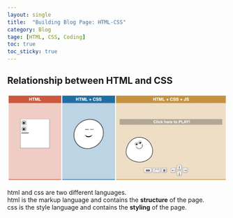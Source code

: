 ```yaml
---
layout: single
title:  "Building Blog Page: HTML-CSS" 
category: Blog
tage: [HTML, CSS, Coding]
toc: true
toc_sticky: true
---
```


## Relationship between HTML and CSS

![html-css](/assets/images/html-css-js-site-screenshot.jpg)

html and css are two different languages.  
html is the markup language and contains the **structure** of the page.  
css is the style language and contains the **styling** of the page.
